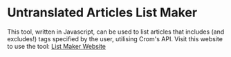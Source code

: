 # Untranslated Articles List Maker
This tool, written in Javascript, can be used to list articles that includes (and excludes!) tags specified by the user, utilising Crom's API. 
Visit this website to use the tool: [List Maker Website](https://short-scp-articles-check-production.up.railway.app/)
